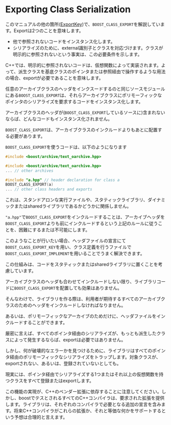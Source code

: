 # Exporting Class Serialization
このマニュアルの他の箇所([ExportKey](../serializableconcept/class-serialization-traits/export-key.md))で、`BOOST_CLASS_EXPORT`を解説しています。Exportは2つのことを意味します。

- 他で参照されないコードをインスタンス化します。
- シリアライズのために、external識別子とクラスを対応づけます。クラスが明示的に参照されないという事実は、この必要条件を示します。

C++では、明示的に参照されないコードは、仮想関数によって実装されます。よって、派生クラスを基底クラスのポインタまたは参照経由で操作するような用法の場合、exportが必要であることを意味します。

任意のアーカイブクラスのヘッダをインクスードするのと同じソースモジュールにある`BOOST_CLASS_EXPORT`は、それらアーカイブクラスにポリモーフィックなポインタのシリアライズを要求するコードをインスタンス化します。

アーカイブクラスのヘッダが(`BOOST_CLASS_EXPORT`しているソースに)含まれないならば、どんなコードもインスタンス化されません。

`BOOST_CLASS_EXPORT`は、アーカイブクラスのインクルードよりもあとに配置する必要があります。

`BOOST_CLASS_EXPORT`を使うコードは、以下のようになります

```cpp
#include <boost/archive/text_oarchive.hpp>

#include <boost/archive/text_oarchive.hpp>
... // other archives

#include "a.hpp" // header declaration for class a
BOOST_CLASS_EXPORT(a)
... // other class headers and exports
```

これは、スタンドアロンな実行ファイルや、スタティックライブラリ、ダイナミックまたはsharedライブラリであるかどうかに関係しません。

`"a.hpp"`で`BOOST_CLASS_EXPORT`をインクルードすることは、アーカイブヘッダを`BOOST_CLASS_EXPORT`よりも前にインクルードするという上記のルールに従うことを、困難にするまたは不可能にします。

このようなことが行いたい場合、ヘッダファイルの宣言にて`BOOST_CLASS_EXPORT_KEY`を用い、クラス定義を行うファイルで`BOOST_CLASS_EXPORT_IMPLEMENT`を用いることでうまく解決できます。

この仕組みは、コードをスタティックまたはsharedライブラリに置くことを考慮しています。

アーカイブクラスのヘッダも合わせてインクルードしない限り、ライブラリコードに`BOOST_CLASS_EXPORT`を配置しても効果はありません。

そんなわけで、ライブラリを作る際は、利用者が期待するすべてのアーカイブクラスのためのヘッダをインクルードしなければなりません。

あるいは、ポリモーフィックなアーカイブのためだけに、ヘッダファイルをインクルードすることができます。

厳密に言えば、すべてのポインタ経由のシリアライズが、もっとも派生したクラスによって発生するならば、exportは必要ではありません。

しかし、何が破壊的なエラーかを見つけるために、ライブラリはすべてのポインタ経由のポリモーフィックなシリアライズをトラップします。対象クラスが、exportされない、あるいは、登録されていないとしても。

現実には、ポインタ経由でシリアライズする1つまたはそれ以上の仮想関数を持つクラスをすべて登録またはexportします。

この機能の実現が、C++のベンダー拡張に依存することに注意してください。しかし、boostでテスとされるすべてのC++コンパイラは、要求された拡張を提供します。ライブラリは、それぞれのコンパイラで必要となる追加の宣言を含みます。将来C++コンパイラがこれらの拡張か、それと等価な何かをサポートするという予想は合理的と言えます。

